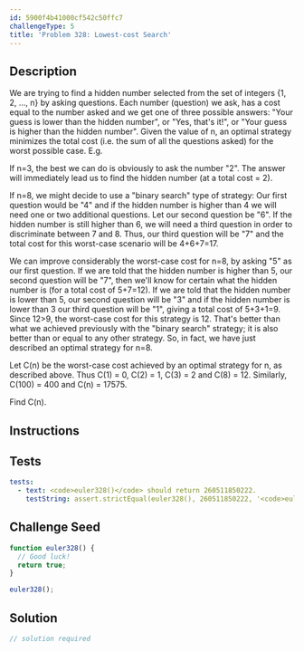 ```yaml
---
id: 5900f4b41000cf542c50ffc7
challengeType: 5
title: 'Problem 328: Lowest-cost Search'
---
```


## Description
<section id='description'>
We are trying to find a hidden number selected from the set of integers {1, 2, ..., n} by asking questions.
Each number (question) we ask, has a cost equal to the number asked and we get one of three possible answers: "Your guess is lower than the hidden number", or
 "Yes, that's it!", or
 "Your guess is higher than the hidden number".
Given the value of n, an optimal strategy minimizes the total cost (i.e. the sum of all the questions asked) for the worst possible case. E.g.

If n=3, the best we can do is obviously to ask the number "2". The answer will immediately lead us to find the hidden number (at a total cost = 2).

If n=8, we might decide to use a "binary search" type of strategy: Our first question would be "4" and if the hidden number is higher than 4 we will need one or two additional questions.
Let our second question be "6". If the hidden number is still higher than 6, we will need a third question in order to discriminate between 7 and 8.
Thus, our third question will be "7" and the total cost for this worst-case scenario will be 4+6+7=17.

We can improve considerably the worst-case cost for n=8, by asking "5" as our first question.
If we are told that the hidden number is higher than 5, our second question will be "7", then we'll know for certain what the hidden number is (for a total cost of 5+7=12).
If we are told that the hidden number is lower than 5, our second question will be "3" and if the hidden number is lower than 3 our third question will be "1", giving a total cost of 5+3+1=9.
Since 12>9, the worst-case cost for this strategy is 12. That's better than what we achieved previously with the "binary search" strategy; it is also better than or equal to any other strategy.
So, in fact, we have just described an optimal strategy for n=8.

Let C(n) be the worst-case cost achieved by an optimal strategy for n, as described above.
Thus C(1) = 0, C(2) = 1, C(3) = 2 and C(8) = 12.
Similarly, C(100) = 400 and C(n) = 17575.

Find C(n).
</section>

## Instructions
<section id='instructions'>

</section>

## Tests
<section id='tests'>

```yml
tests:
  - text: <code>euler328()</code> should return 260511850222.
    testString: assert.strictEqual(euler328(), 260511850222, '<code>euler328()</code> should return 260511850222.');

```

</section>

## Challenge Seed
<section id='challengeSeed'>

<div id='js-seed'>

```js
function euler328() {
  // Good luck!
  return true;
}

euler328();
```

</div>



</section>

## Solution
<section id='solution'>

```js
// solution required
```

</section>
